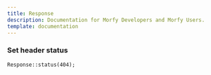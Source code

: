 ```yaml
---
title: Response
description: Documentation for Morfy Developers and Morfy Users.
template: documentation
---
```


### Set header status
```
Response::status(404);
```
